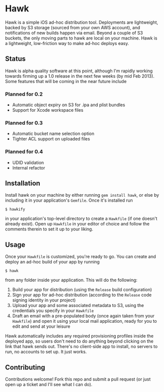 # Hawk

Hawk is a simple iOS ad-hoc distribution tool. Deployments are lightweight,
backed by S3 storage (sourced from your own AWS account), and notifications of
new builds happen via email. Beyond a couple of S3 buckets, the only moving
parts to hawk are local on your machine. Hawk is a lightweight, low-friction way
to make ad-hoc deploys easy.

## Status

Hawk is alpha quality software at this point, although I'm rapidly working
towards firming up a 1.0 release in the next few weeks (by mid Feb 2013). Some
features that will be coming in the near future include

### Planned for 0.2
* Automatic object expiry on S3 for .ipa and plist bundles
* Support for Xcode workspace files

### Planned for 0.3
* Automatic bucket name selection option
* Tighter ACL support on uploaded files

### Planned for 0.4
* UDID validation
* Internal refactor

## Installation

Install hawk on your machine by either running `gem install hawk`, or else by
including it in your application's `Gemfile`. Once it's installed run

    $ hawkify

in your application's top-level directory to create a `Hawkfile` (if one doesn't
already exist). Open up `Hawkfile` in your editor of choice and follow the
comments therein to set it up to your liking.

## Usage

Once your `Hawkfile` is customized, you're ready to go. You can create and
deploy an ad-hoc build of your app by running 

    $ hawk

from any folder inside your application. This will do the following:

1. Build your app for distribution (using the `Release` build configuration)
2. Sign your app for ad-hoc distribution (according to the `Release` code signing identity in your project)
3. Upload your app and some associated metadata to S3, using the credentials you
specify in your `Hawkfile`
4. Draft an email with a pre-populated body (once again taken from your `Hawkfile`)
and open it using your local mail application, ready for you to edit and send at
your leisure

Hawk automatically includes any required provisioning profiles inside the
deployed app, so users don't need to do anything beyond clicking on the link
that hawk sends out. There's no client-side app to install, no servers to run,
no accounts to set up. It just works.

## Contributing

Contributions welcome! Fork this repo and submit a pull request (or just open up a ticket and I'll see what I can do).
